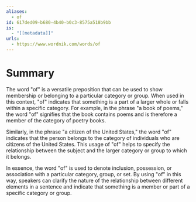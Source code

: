 ```yaml
---
aliases:
  - of
id: 617ded09-b680-4b40-b0c3-8575a518b9bb
is:
  - "[[metadata]]"
urls:
  - https://www.wordnik.com/words/of
---
```

# Summary
The word "of" is a versatile preposition that can be used to show membership or belonging to a particular category or group. When used in this context, "of" indicates that something is a part of a larger whole or falls within a specific category. For example, in the phrase "a book of poems," the word "of" signifies that the book contains poems and is therefore a member of the category of poetry books.

Similarly, in the phrase "a citizen of the United States," the word "of" indicates that the person belongs to the category of individuals who are citizens of the United States. This usage of "of" helps to specify the relationship between the subject and the larger category or group to which it belongs.

In essence, the word "of" is used to denote inclusion, possession, or association with a particular category, group, or set. By using "of" in this way, speakers can clarify the nature of the relationship between different elements in a sentence and indicate that something is a member or part of a specific category or group.
